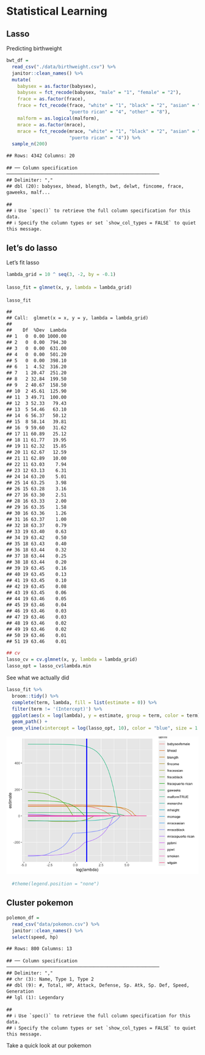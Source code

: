 Statistical Learning
================

## Lasso

Predicting birthweight

``` r
bwt_df = 
  read_csv("./data/birthweight.csv") %>% 
  janitor::clean_names() %>%
  mutate(
    babysex = as.factor(babysex),
    babysex = fct_recode(babysex, "male" = "1", "female" = "2"),
    frace = as.factor(frace),
    frace = fct_recode(frace, "white" = "1", "black" = "2", "asian" = "3", 
                       "puerto rican" = "4", "other" = "8"),
    malform = as.logical(malform),
    mrace = as.factor(mrace),
    mrace = fct_recode(mrace, "white" = "1", "black" = "2", "asian" = "3", 
                       "puerto rican" = "4")) %>% 
  sample_n(200)
```

    ## Rows: 4342 Columns: 20

    ## ── Column specification ────────────────────────────────────────────────────────
    ## Delimiter: ","
    ## dbl (20): babysex, bhead, blength, bwt, delwt, fincome, frace, gaweeks, malf...

    ## 
    ## ℹ Use `spec()` to retrieve the full column specification for this data.
    ## ℹ Specify the column types or set `show_col_types = FALSE` to quiet this message.

## let’s do lasso

Let’s fit lasso

``` r
lambda_grid = 10 ^ seq(3, -2, by = -0.1)

lasso_fit = glmnet(x, y, lambda = lambda_grid)

lasso_fit
```

    ## 
    ## Call:  glmnet(x = x, y = y, lambda = lambda_grid) 
    ## 
    ##    Df  %Dev  Lambda
    ## 1   0  0.00 1000.00
    ## 2   0  0.00  794.30
    ## 3   0  0.00  631.00
    ## 4   0  0.00  501.20
    ## 5   0  0.00  398.10
    ## 6   1  4.52  316.20
    ## 7   1 20.47  251.20
    ## 8   2 32.84  199.50
    ## 9   2 40.67  158.50
    ## 10  2 45.61  125.90
    ## 11  3 49.71  100.00
    ## 12  3 52.33   79.43
    ## 13  5 54.46   63.10
    ## 14  6 56.37   50.12
    ## 15  8 58.14   39.81
    ## 16  9 59.60   31.62
    ## 17 11 60.89   25.12
    ## 18 11 61.77   19.95
    ## 19 11 62.32   15.85
    ## 20 11 62.67   12.59
    ## 21 11 62.89   10.00
    ## 22 11 63.03    7.94
    ## 23 12 63.13    6.31
    ## 24 14 63.20    5.01
    ## 25 14 63.25    3.98
    ## 26 15 63.28    3.16
    ## 27 16 63.30    2.51
    ## 28 16 63.33    2.00
    ## 29 16 63.35    1.58
    ## 30 16 63.36    1.26
    ## 31 16 63.37    1.00
    ## 32 18 63.37    0.79
    ## 33 19 63.40    0.63
    ## 34 19 63.42    0.50
    ## 35 18 63.43    0.40
    ## 36 18 63.44    0.32
    ## 37 18 63.44    0.25
    ## 38 18 63.44    0.20
    ## 39 19 63.45    0.16
    ## 40 19 63.45    0.13
    ## 41 19 63.45    0.10
    ## 42 19 63.45    0.08
    ## 43 19 63.45    0.06
    ## 44 19 63.46    0.05
    ## 45 19 63.46    0.04
    ## 46 19 63.46    0.03
    ## 47 19 63.46    0.03
    ## 48 19 63.46    0.02
    ## 49 19 63.46    0.02
    ## 50 19 63.46    0.01
    ## 51 19 63.46    0.01

``` r
## cv
lasso_cv = cv.glmnet(x, y, lambda = lambda_grid)
lasso_opt = lasso_cv$lambda.min
```

See what we actually did

``` r
lasso_fit %>%
  broom::tidy() %>%
  complete(term, lambda, fill = list(estimate = 0)) %>%
  filter(term != '(Intercept)') %>%
  ggplot(aes(x = log(lambda), y = estimate, group = term, color = term)) + 
  geom_path() + 
  geom_vline(xintercept = log(lasso_opt, 10), color = "blue", size = 1.2) #+
```

![](statistical_learning_files/figure-gfm/unnamed-chunk-3-1.png)<!-- -->

``` r
  #theme(legend.position = "none")
```

## Cluster pokemon

``` r
polemon_df = 
  read_csv("data/pokemon.csv") %>%
  janitor::clean_names() %>%
  select(speed, hp)
```

    ## Rows: 800 Columns: 13

    ## ── Column specification ────────────────────────────────────────────────────────
    ## Delimiter: ","
    ## chr (3): Name, Type 1, Type 2
    ## dbl (9): #, Total, HP, Attack, Defense, Sp. Atk, Sp. Def, Speed, Generation
    ## lgl (1): Legendary

    ## 
    ## ℹ Use `spec()` to retrieve the full column specification for this data.
    ## ℹ Specify the column types or set `show_col_types = FALSE` to quiet this message.

Take a quick look at our pokemon
